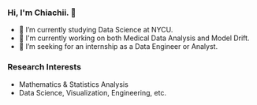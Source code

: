 ### Hi, I'm Chiachii. 👋
- 🌱 I’m currently studying Data Science at NYCU.
- 🔭 I'm currently working on both Medical Data Analysis and Model Drift.
- 🎯 I’m seeking for an internship as a Data Engineer or Analyst.

### Research Interests
- Mathematics & Statistics Analysis
- Data Science, Visualization, Engineering, etc.
  
<!--
### My Github Stats

[![Chiachii's GitHub stats-Dark](https://github-readme-stats.vercel.app/api?username=chiachii&show_icons=true&theme=dark#gh-dark-mode-only)](https://github.com/chiachii/github-readme-stats#responsive-card-theme#gh-dark-mode-only)
[![Chiachii's GitHub Stats](https://github-readme-stats.vercel.app/api?username=chiachii&count_private=true&show_icons=true&rank_icon=github&theme=github)](https://github.com/chiachii/github-readme-stats)
![Top Langs](https://github-readme-stats.vercel.app/api/top-langs/?username=chiachii&layout=compact)
-->

<!--
**chiachii/chiachii** is a ✨ _special_ ✨ repository because its `README.md` (this file) appears on your GitHub profile.

Here are some ideas to get you started:

- 🔭 I’m currently working on ...
- 🌱 I’m currently learning ...
- 👯 I’m looking to collaborate on ...
- 🤔 I’m looking for help with ...
- 💬 Ask me about ...
- 📫 How to reach me: ...
- 😄 Pronouns: ...
- ⚡ Fun fact: ...

### My Skills:
- **AI & Data**: PyTorch, TensorFlow, Scikit-Learn, Pandas, Matplotlib, Snorkel, SHAP, GPT-3, SPSS, SmartPLS
- **Blockchain**: Solidity, Vyper, Move, Hardhat, Brownie, Foundry, Slither, IOTA, Bitcoin, IPFS, DIDs, NFT
- **Frontend**: Vue, React, Angular, TypeScript, Tensorflow.js, IndexedDB, Bootstrap, Tailwind, Selenium
- **Backend**: FastAPI, Flask, Django, Expresss.js, Next.js, GraphQL, Java, Scala
- **Database**: MongoDB, PostgreSQL, Redis, LevelDB, Elasticsearch, Weaviate
- **Cloud & Server**: GCP, AWS, Azure, Docker, CI/CD, Google APIs, Firebase, Ubuntu, Nginx
-->

